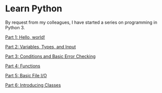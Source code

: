<title>Learn Python - Dave's World</title>

Learn Python
============

By request from my colleagues, I have started a series on programming in
Python 3.

[Part 1: Hello, world!](01.html)

[Part 2: Variables, Types, and Input](02.html)

[Part 3: Conditions and Basic Error Checking](03.html)

[Part 4: Functions](04.html)

[Part 5: Basic File I/O](05.html)

[Part 6: Introducing Classes](06.html)
